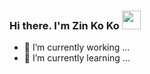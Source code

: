 ### Hi there. I'm Zin Ko Ko <img src="https://github.com/zinkoko-developer/zinkoko-developer/blob/main/wave.gif" width="30">

- 🔭 I’m currently working ...
- 🌱 I’m currently learning ...
<!--
**zinkoko-developer/zinkoko-developer** is a ✨ _special_ ✨ repository because its `README.md` (this file) appears on your GitHub profile.

Here are some ideas to get you started:

- 👯 I’m looking to collaborate on ...
- 🤔 I’m looking for help with ...
- 💬 Ask me about ...
- 📫 How to reach me: ...
- 😄 Pronouns: ...
- ⚡ Fun fact: ...
-->
